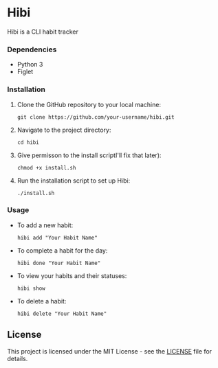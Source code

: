 # Hibi

Hibi is a CLI habit tracker

### Dependencies

- Python 3
- Figlet 

### Installation

1. Clone the GitHub repository to your local machine:

    ```shell
    git clone https://github.com/your-username/hibi.git
    ```

2. Navigate to the project directory:

    ```shell
    cd hibi
    ```

3. Give permisson to the install scriptI'll fix that later):

    ```shell
    chmod +x install.sh
    ```

4. Run the installation script to set up Hibi:

    ```shell
    ./install.sh
    ```

### Usage

- To add a new habit:

    ```shell
    hibi add "Your Habit Name"
    ```

- To complete a habit for the day:

    ```shell
    hibi done "Your Habit Name"
    ```

- To view your habits and their statuses:

    ```shell
    hibi show
    ```

- To delete a habit:

    ```shell
    hibi delete "Your Habit Name"
    ```

## License

This project is licensed under the MIT License - see the [LICENSE](LICENSE) file for details.
